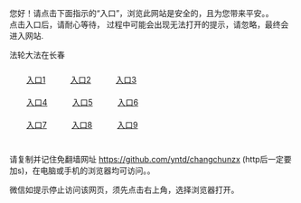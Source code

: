 您好！请点击下面指示的“入口”，浏览此网站是安全的，且为您带来平安。。 <br/>
点击入口后，请耐心等待， 过程中可能会出现无法打开的提示，请忽略，最终会进入网站. </br>

法轮大法在长春<br/>
<div style="padding:10px"><a style="margin:20px" target="_blank" href="https://d3ruk2h652f31s.cloudfront.net/2Qpsp?dqwtbgqa" id="ccLink1" rel="nofollow">入口1</a> <a target="_blank" style="margin:20px" href="https://d2nbo2u46cm4h1.cloudfront.net/2Qpsp?crmbmnnm" id="ccLink2" rel="nofollow">入口2</a> <a style="margin:20px" target="_blank" href="https://d2u0rbz4fs44lm.cloudfront.net/2Qpsp?snvgsvjo" id="ccLink3" rel="nofollow">入口3</a></div>

<div style="padding:10px" ><a style="margin:20px" target="_blank" href="https://d3ruk2h652f31s.cloudfront.net/2Qpsp?dqwtbgqa" id="ccLink4" rel="nofollow">入口4</a> <a style="margin:20px" href="https://d2nbo2u46cm4h1.cloudfront.net/2Qpsp?crmbmnnm" target="_blank" id="ccLink5" rel="nofollow">入口5</a> <a style="margin:20px" href="https://d2u0rbz4fs44lm.cloudfront.net/2Qpsp?snvgsvjo" target="_blank" id="ccLink6" rel="nofollow">入口6</a></div>

<div style="padding:10px"><a style="margin:20px" target="_blank" href="https://d3ruk2h652f31s.cloudfront.net/2Qpsp?dqwtbgqa" id="ccLink7" rel="nofollow">入口7</a> <a style="margin:20px" href="https://d2nbo2u46cm4h1.cloudfront.net/2Qpsp?crmbmnnm" target="_blank" id="ccLink8" rel="nofollow">入口8</a> <a style="margin:20px" target="_blank" href="https://d2u0rbz4fs44lm.cloudfront.net/2Qpsp?snvgsvjo" id="ccLink9" rel="nofollow">入口9</a></div>

<br/>



请复制并记住免翻墙网址 https://github.com/yntd/changchunzx (http后一定要加s)，在电脑或手机的浏览器均可访问。。<br/>

微信如提示停止访问该网页，须先点击右上角，选择浏览器打开。
